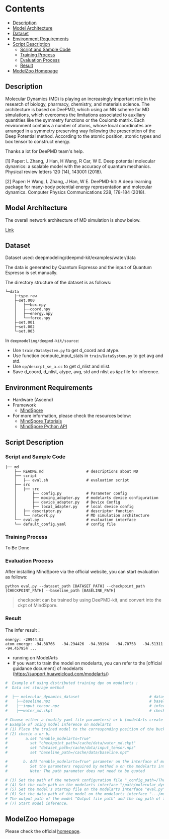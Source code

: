 # Contents

- [Description](#description)
- [Model Architecture](#model-architecture)
- [Dataset](#dataset)
- [Environment Requirements](#environment-requirements)
- [Script Description](#script-description)
    - [Script and Sample Code](#script-and-sample-code)
    - [Training Process](#training-process)
    - [Evaluation Process](#evaluation-process)
    - [Result](#result)
- [ModelZoo Homepage](#modelzoo-homepage)

## Description

Molecular Dynamics (MD) is playing an increasingly important role in the research of biology, pharmacy, chemistry, and materials science.  The architecture is based on DeePMD, which using an NN scheme for MD simulations, which overcomes the limitations associated to auxiliary quantities like the symmetry functions or the Coulomb matrix. Each environment contains a number of atoms, whose local coordinates are arranged in a symmetry preserving way following the prescription of the Deep Potential method. According to the atomic position, atomic types and box tensor to construct energy.

Thanks a lot for DeePMD team's help.

[1] Paper: L Zhang, J Han, H Wang, R Car, W E. Deep potential molecular dynamics: a scalable model with the accuracy of quantum mechanics. Physical review letters 120 (14), 143001 (2018).

[2] Paper: H Wang, L Zhang, J Han, W E. DeePMD-kit: A deep learning package for many-body potential energy representation and molecular dynamics. Computer Physics Communications 228, 178-184 (2018).

## Model Architecture

The overall network architecture of MD simulation is show below.

[Link](https://arxiv.org/abs/1707.09571)

## Dataset

Dataset used:  deepmodeling/deepmd-kit/examples/water/data

The data is generated by Quantum Espresso and the input of Quantum Espresso is set manually.

The directory structure of the dataset is as follows:

```text
└─data
    ├─type.raw
    ├─set.000
    │   ├──box.npy
    │   ├──coord.npy
    │   ├──energy.npy
    │   └──force.npy
    ├─set.001
    ├─set.002
    └─set.003
```

In `deepmodeling/deepmd-kit/source`:

- Use `train/DataSystem.py` to get d_coord and atype.
- Use function compute_input_stats in `train/DataSystem.py` to get avg and std.
- Use `op/descrpt_se_a.cc` to get d_nlist and nlist.
- Save d_coord, d_nlist, atype, avg, std and nlist as `Npz` file for inference.

## Environment Requirements

- Hardware (Ascend)
- Framework
    - [MindSpore](https://www.mindspore.cn/install/en)
- For more information, please check the resources below:
    - [MindSpore Tutorials](https://www.mindspore.cn/tutorial/training/en/master/index.html)
    - [MindSpore Python API](https://www.mindspore.cn/doc/api_python/en/master/index.html)

## Script Description

### Script and Sample Code

```shell
├── md
    ├── README.md                   # descriptions about MD
    ├── script
    │   ├── eval.sh                 # evaluation script
    ├── src
    │   ├── src
    │       ├── config.py           # Parameter config
    │       ├── moxing_adapter.py   # modelarts device configuration
    │       ├── device_adapter.py   # Device Config
    │       ├── local_adapter.py    # local device config
    │   ├── descriptor.py           # descriptor function
    │   └── network.py              # MD simulation architecture
    └── eval.py                     # evaluation interface
    └── default_config.yaml         # config file
```

### Training Process

To Be Done

### Evaluation Process

After installing MindSpore via the official website, you can start evaluation as follows:

```shell
python eval.py --dataset_path [DATASET_PATH] --checkpoint_path [CHECKPOINT_PATH] --baseline_path [BASELINE_PATH]
```

> checkpoint can be trained by using DeePMD-kit, and convert into the ckpt of MindSpore.

### Result

The infer result：

```text
energy: -29944.03
atom_energy: -94.38766   -94.294426  -94.39194   -94.70758   -94.51311   -94.457954 ...
```

- running on ModelArts
- If you want to train the model on modelarts, you can refer to the [official guidance document] of modelarts (https://support.huaweicloud.com/modelarts/)

```python
#  Example of using distributed training dpn on modelarts :
#  Data set storage method

#  ├── molecular_dynamics_dataset                               # dataset dir
#    ├──baseline.npz                                            # baseline dataset
#    ├──input_tensor.npz                                        # infer input dataset
#    ├──water_md.ckpt                                           # checkpoint

# Choose either a (modify yaml file parameters) or b (modelArts create training job to modify parameters) 。
# Example of using model inference on modelarts
# (1) Place the trained model to the corresponding position of the bucket。
# (2) chocie a or b。
#        a.set "enable_modelarts=True"
#          set "checkpoint_path=/cache/data/water_md.ckpt"
#          set "dataset_path=/cache/data/input_tensor.npz"
#          set "baseline_path=/cache/data/baseline.npz"

#       b. Add "enable_modelarts=True" parameter on the interface of modearts。
#          Set the parameters required by method a on the modelarts interface
#          Note: The path parameter does not need to be quoted

# (3) Set the path of the network configuration file "_config_path=/The path of config in default_config.yaml/"
# (4) Set the code path on the modelarts interface "/path/molecular_dynamics"。
# (5) Set the model's startup file on the modelarts interface "eval.py" 。
# (6) Set the data path of the model on the modelarts interface ".../molecular_dynamics"(choices molecular_dynamics Folder path) ,
# The output path of the model "Output file path" and the log path of the model "Job log path"  。
# (7) Start model inference。
```

## ModelZoo Homepage

Please check the official [homepage](https://gitee.com/mindspore/mindspore/tree/master/model_zoo).


